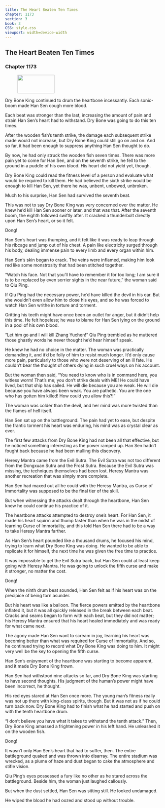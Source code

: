 ```yaml
---
title: The Heart Beaten Ten Times
chapter: 1173
section: 3
book: 3
CSS: style.css
viewport: width=device-width
---
```


## The Heart Beaten Ten Times

### Chapter 1173

<figure>
	<img src="../Images/gem.gif" alt="" id="gem" width="120" height="60" />
</figure>

Dry Bone King continued to drum the heartbone incessantly. Each sonic-boom made Han Sen cough more blood.

Each beat was stronger than the last, increasing the amount of pain and strain Han Sen’s heart had to withstand. Dry Bone was going to do this ten times.

After the wooden fish’s tenth strike, the damage each subsequent strike made would not increase, but Dry Bone King could still go on and on. And so far, it had been enough to suppress anything Han Sen thought to do.

By now, he had only struck the wooden fish seven times. There was more pain yet to come for Han Sen, and on the seventh strike, he fell to the ground in a puddle of his own blood. His heart did not yield yet, though.

Dry Bone King could read the fitness level of a person and evaluate what would be required to kill them. He had believed the sixth strike would be enough to kill Han Sen, yet there he was, unbent, unbowed, unbroken.

Much to his surprise, Han Sen had survived the seventh beat.

This was not to say Dry Bone King was very concerned over the matter. He knew he’d kill Han Sen sooner or later, and that was that. After the seventh boom, the eighth followed swiftly after. It cracked a thunderbolt directly upon Han Sen’s heart, or so it felt.

Dong!

Han Sen’s heart was thumping, and it felt like it was ready to leap through his ribcage and jump out of his chest. A pain like electricity surged through his body, dealing immense pain to every limb and every organ within him.

Han Sen’s skin began to crack. The veins were inflamed, making him look red like some monstrosity that had been stitched together.

“Watch his face. Not that you’ll have to remember it for too long; I am sure it is to be replaced by even sorrier sights in the near future,” the woman said to Qiu Ping.

If Qiu Ping had the necessary power, he’d have killed the devil in his ear. But she wouldn’t even allow him to close his eyes, and so he was forced to watch Han Sen writhe in torture and torment.

Gritting his teeth might have once been an outlet for anger, but it didn’t help this time. He felt hopeless; he was to blame for Han Sen lying on the ground in a pool of his own blood.

“Let him go and I will kill Zhang Yuchen!” Qiu Ping trembled as he muttered those ghastly words he never thought he’d hear himself speak.

He knew he had no choice in the matter. The woman was practically demanding it, and it’d be folly of him to resist much longer. It’d only cause more pain, particularly to those who were not deserving of an ill fate. He couldn’t bear the thought of others dying in such cruel ways on his account.

But the woman then said, “You need to know who is in command here, you witless worm! That’s me; you don’t strike deals with ME! He could have lived, but that ship has sailed. He will die because you are weak. He will die because you have always been weak. You are pathetic. You are the one who has gotten him killed! How could you allow this?!”

The woman was colder than the devil, and her mind was more twisted than the flames of hell itself.

Han Sen sat up on the battleground. The pain had yet to ease, but despite the frantic torment his heart was enduring, his mind was as crystal clear as ever.

The first few attacks from Dry Bone King had not been all that effective, but he noticed something interesting as the power ramped up. Han Sen hadn’t fought back because he had been mulling this discovery.

Heresy Mantra came from the Evil Sutra. The Evil Sutra was not too different from the Dongxuan Sutra and the Frost Sutra. Because the Evil Sutra was missing, the techniques themselves had been lost. Heresy Mantra was another recreation that was simply more complete.

Han Sen had maxed out all he could with the Heresy Mantra, as Curse of Immortality was supposed to be the final tier of the skill.

But when witnessing the attacks dealt through the heartbone, Han Sen knew he could continue his practice of it.

The heartbone attacks attempted to destroy one’s heart. For Han Sen, it made his heart squirm and thump faster than when he was in the midst of learning Curse of Immortality, and this told Han Sen there had to be a way to take Heresy Mantra farther.

As Han Sen’s heart pounded like a thousand drums, he focused his mind, trying to learn what Dry Bone King was doing. He wanted to be able to replicate it for himself, the next time he was given the free time to practice.

It was impossible to get the Evil Sutra back, but Han Sen could at least keep going with Heresy Mantra. He was going to unlock the fifth curse and make it stronger, no matter the cost.

Dong!

When the ninth drum beat sounded, Han Sen felt as if his heart was on the precipice of being torn asunder.

But his heart was like a balloon. The fierce powers emitted by the heartbone inflated it, but it was all quickly released in the break between each beat. Cracks and seams began to form with each beat, but they did not matter; his Heresy Mantra ensured that his heart healed immediately and was ready for what came next.

The agony made Han Sen want to scream in joy, learning his heart was becoming better than what was required for Curse of Immortality. And so, he continued trying to record what Dry Bone King was doing to him. It might very well be the key to opening the fifth curse.

Han Sen’s enjoyment of the heartbone was starting to become apparent, and it made Dry Bone King frown.

Han Sen had withstood nine attacks so far, and Dry Bone King was starting to have second thoughts. His judgment of the human’s power might have been incorrect, he thought.

His red eyes stared at Han Sen once more. The young man’s fitness really was not up there with king-class spirits, though. But it was not as if he could turn back now. Dry Bone King had to finish what he had started and push on with the tenth heartbone drum.

“I don’t believe you have what it takes to withstand the tenth attack.” Then, Dry Bone King amassed a frightening power in his left hand. He unleashed it on the wooden fish.

Dong!

It wasn’t only Han Sen’s heart that had to suffer, then. The entire battleground quaked and was thrown into disarray. The entire stadium was wrecked, as a plume of haze and dust began to cake the atmosphere and stifle vision.

Qiu Ping’s eyes possessed a fury like no other as he stared across the battleground. Beside him, the woman just laughed callously.

But when the dust settled, Han Sen was sitting still. He looked undamaged.

He wiped the blood he had oozed and stood up without trouble.
